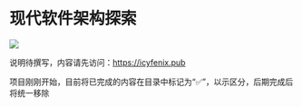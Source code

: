 # 现代软件架构探索

![](https://api.travis-ci.com/fenixsoft/awesome-fenix.svg?branch=master)

说明待撰写，内容请先访问：https://icyfenix.pub

项目刚刚开始，目前将已完成的内容在目录中标记为“:white_check_mark:”，以示区分，后期完成后将统一移除

